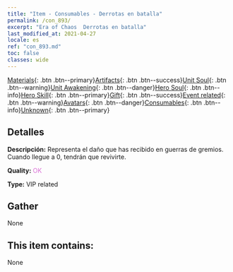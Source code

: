 ```yaml
---
title: "Item - Consumables - Derrotas en batalla"
permalink: /con_893/
excerpt: "Era of Chaos  Derrotas en batalla"
last_modified_at: 2021-04-27
locale: es
ref: "con_893.md"
toc: false
classes: wide
---
```

 [Materials](/ItemsES/){: .btn .btn--primary}[Artifacts](/ItemsES/Artifacts/){: .btn .btn--success}[Unit Soul](/ItemsES/UnitSoul/){: .btn .btn--warning}[Unit Awakening](/ItemsES/UnitAwakening/){: .btn .btn--danger}[Hero Soul](/ItemsES/HeroSoul/){: .btn .btn--info}[Hero Skill](/ItemsES/HeroSkill/){: .btn .btn--primary}[Gift](/ItemsES/Gift/){: .btn .btn--success}[Event related](/ItemsES/Events/){: .btn .btn--warning}[Avatars](/ItemsES/Avatars/){: .btn .btn--danger}[Consumables](/ItemsES/Consumables/){: .btn .btn--info}[Unknown](/ItemsES/Unknown/){: .btn .btn--primary}

## Detalles
 **Descripción:** Representa el daño que has recibido en guerras de gremios. Cuando llegue a 0, tendrán que revivirte.

 **Quality:** <span style="color: #DA70D6">OK</span>

 **Type:** VIP related

## Gather

  None

## This item contains:

  None

